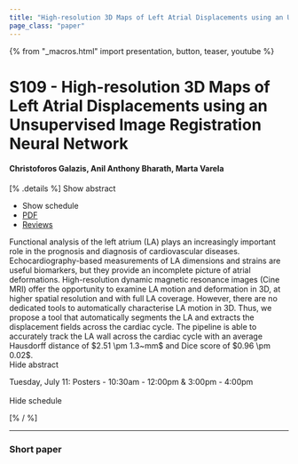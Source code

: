 ```yaml
---
title: "High-resolution 3D Maps of Left Atrial Displacements using an Unsupervised Image Registration Neural Network"
page_class: "paper"
---
```


{% from "_macros.html" import presentation, button, teaser, youtube %}

# S109 - High-resolution 3D Maps of Left Atrial Displacements using an Unsupervised Image Registration Neural Network

#### Christoforos Galazis, Anil Anthony Bharath, Marta Varela

[% .details %]
<a class="toggle_visibility" data-selector=".abstract" data-level="3">Show abstract</a>
- <a class="toggle_visibility" data-selector=".schedule" data-level="3">Show schedule</a>
- <a href="https://openreview.net/pdf?id=_bAp02OXNiT">PDF</a>
- <a href="https://openreview.net/forum?id=_bAp02OXNiT">Reviews</a>

<p>
    <span class="abstract">
        Functional analysis of the left atrium (LA) plays an increasingly important role in the prognosis and diagnosis of cardiovascular diseases. Echocardiography-based measurements of LA dimensions and strains are useful biomarkers, but they provide an incomplete picture of atrial deformations. High-resolution dynamic magnetic resonance images (Cine MRI) offer the opportunity to examine LA motion and deformation in 3D, at higher spatial resolution and with full LA coverage. However, there are no dedicated tools to automatically characterise LA motion in 3D. Thus, we propose a tool that automatically segments the LA and extracts the displacement fields across the cardiac cycle. The pipeline is able to accurately track the LA wall across the cardiac cycle with an average Hausdorff distance of $2.51 \pm 1.3~mm$ and Dice score of $0.96 \pm 0.02$.
        <br>
        <span class="actions"><a class="toggle_visibility" data-level="2">Hide abstract</a></span>
    </span>
</p>

<p>
    <span class="schedule">
        Tuesday, July 11: Posters - 10:30am - 12:00pm & 3:00pm - 4:00pm<br>
        <br>
        <span class="actions"><a class="toggle_visibility" data-level="2">Hide schedule</a></span>
    </span>
</p>
[% / %]

---


### Short paper
